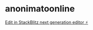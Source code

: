 # anonimatoonline

[Edit in StackBlitz next generation editor ⚡️](https://stackblitz.com/~/github.com/gabrielcastro1111/anonimatoonline)